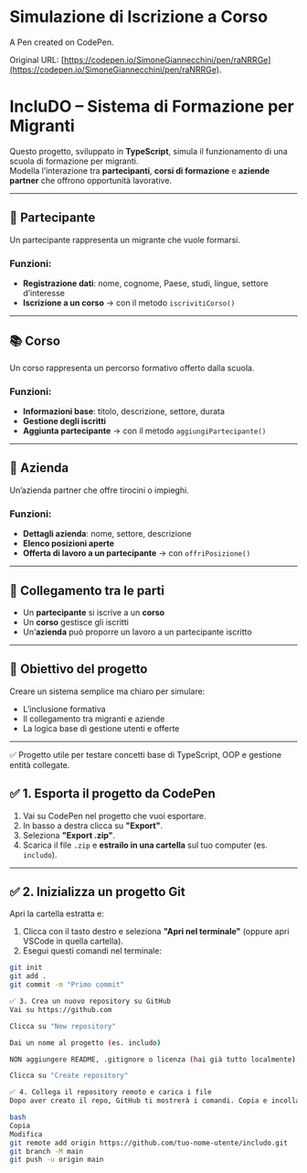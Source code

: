 # Simulazione di Iscrizione a Corso

A Pen created on CodePen.

Original URL: [https://codepen.io/SimoneGiannecchini/pen/raNRRGe](https://codepen.io/SimoneGiannecchini/pen/raNRRGe).

# IncluDO – Sistema di Formazione per Migranti

Questo progetto, sviluppato in **TypeScript**, simula il funzionamento di una scuola di formazione per migranti.  
Modella l’interazione tra **partecipanti**, **corsi di formazione** e **aziende partner** che offrono opportunità lavorative.

---

## 👤 Partecipante

Un partecipante rappresenta un migrante che vuole formarsi.

### Funzioni:
- **Registrazione dati**: nome, cognome, Paese, studi, lingue, settore d’interesse
- **Iscrizione a un corso** → con il metodo `iscrivitiCorso()`

---

## 📚 Corso

Un corso rappresenta un percorso formativo offerto dalla scuola.

### Funzioni:
- **Informazioni base**: titolo, descrizione, settore, durata
- **Gestione degli iscritti**
- **Aggiunta partecipante** → con il metodo `aggiungiPartecipante()`

---

## 🏢 Azienda

Un’azienda partner che offre tirocini o impieghi.

### Funzioni:
- **Dettagli azienda**: nome, settore, descrizione
- **Elenco posizioni aperte**
- **Offerta di lavoro a un partecipante** → con `offriPosizione()`

---

## 🔗 Collegamento tra le parti

- Un **partecipante** si iscrive a un **corso**
- Un **corso** gestisce gli iscritti
- Un’**azienda** può proporre un lavoro a un partecipante iscritto

---

## 🎯 Obiettivo del progetto

Creare un sistema semplice ma chiaro per simulare:
- L’inclusione formativa
- Il collegamento tra migranti e aziende
- La logica base di gestione utenti e offerte

---

✅ Progetto utile per testare concetti base di TypeScript, OOP e gestione entità collegate.

## ✅ 1. Esporta il progetto da CodePen

1. Vai su CodePen nel progetto che vuoi esportare.
2. In basso a destra clicca su **"Export"**.
3. Seleziona **"Export .zip"**.
4. Scarica il file `.zip` e **estrailo in una cartella** sul tuo computer (es. `includo`).

---

## ✅ 2. Inizializza un progetto Git

Apri la cartella estratta e:

1. Clicca con il tasto destro e seleziona **"Apri nel terminale"** (oppure apri VSCode in quella cartella).
2. Esegui questi comandi nel terminale:

```bash
git init
git add .
git commit -m "Primo commit"

✅ 3. Crea un nuovo repository su GitHub
Vai su https://github.com

Clicca su "New repository"

Dai un nome al progetto (es. includo)

NON aggiungere README, .gitignore o licenza (hai già tutto localmente)

Clicca su "Create repository"

✅ 4. Collega il repository remoto e carica i file
Dopo aver creato il repo, GitHub ti mostrerà i comandi. Copia e incolla questi nel terminale:

bash
Copia
Modifica
git remote add origin https://github.com/tuo-nome-utente/includo.git
git branch -M main
git push -u origin main
